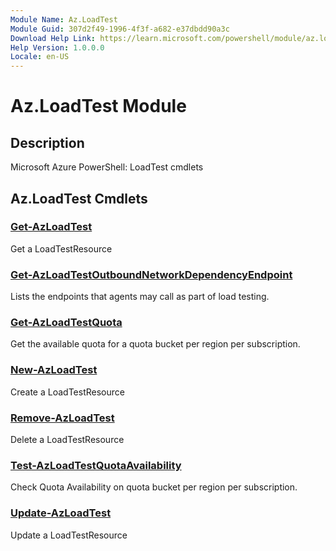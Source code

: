```yaml
---
Module Name: Az.LoadTest
Module Guid: 307d2f49-1996-4f3f-a682-e37dbdd90a3c
Download Help Link: https://learn.microsoft.com/powershell/module/az.loadtest
Help Version: 1.0.0.0
Locale: en-US
---
```


# Az.LoadTest Module
## Description
Microsoft Azure PowerShell: LoadTest cmdlets

## Az.LoadTest Cmdlets
### [Get-AzLoadTest](Get-AzLoadTest.md)
Get a LoadTestResource

### [Get-AzLoadTestOutboundNetworkDependencyEndpoint](Get-AzLoadTestOutboundNetworkDependencyEndpoint.md)
Lists the endpoints that agents may call as part of load testing.

### [Get-AzLoadTestQuota](Get-AzLoadTestQuota.md)
Get the available quota for a quota bucket per region per subscription.

### [New-AzLoadTest](New-AzLoadTest.md)
Create a LoadTestResource

### [Remove-AzLoadTest](Remove-AzLoadTest.md)
Delete a LoadTestResource

### [Test-AzLoadTestQuotaAvailability](Test-AzLoadTestQuotaAvailability.md)
Check Quota Availability on quota bucket per region per subscription.

### [Update-AzLoadTest](Update-AzLoadTest.md)
Update a LoadTestResource

